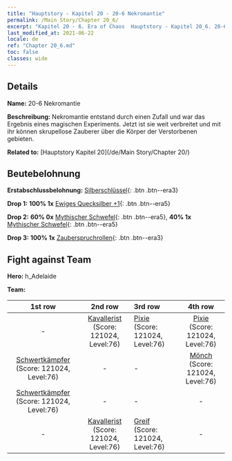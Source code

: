```yaml
---
title: "Hauptstory - Kapitel 20 - 20-6 Nekromantie"
permalink: /Main Story/Chapter 20_6/
excerpt: "Kapitel 20 - 6. Era of Chaos  Hauptstory - Kapitel 20_6. 20-6 Nekromantie"
last_modified_at: 2021-06-22
locale: de
ref: "Chapter 20_6.md"
toc: false
classes: wide
---
```


## Details

 **Name:** 20-6 Nekromantie

 **Beschreibung:** Nekromantie entstand durch einen Zufall und war das Ergebnis eines magischen Experiments. Jetzt ist sie weit verbreitet und mit ihr können skrupellose Zauberer über die Körper der Verstorbenen gebieten.

 **Related to:** [Hauptstory Kapitel 20](/de/Main Story/Chapter 20/)

## Beutebelohnung

 **Erstabschlussbelohnung:** [Silberschlüssel](/ItemsDE/con_693/){: .btn .btn--era3}

 **Drop 1:** **100% 1x** [Ewiges Quecksilber +1](/ItemsDE/mat_70/){: .btn .btn--era5}

 **Drop 2:** **60% 0x** [Mythischer Schwefel](/ItemsDE/mat_64/){: .btn .btn--era5}, **40% 1x** [Mythischer Schwefel](/ItemsDE/mat_64/){: .btn .btn--era5}

 **Drop 3:** **100% 1x** [Zauberspruchrollen](/ItemsDE/con_694/){: .btn .btn--era3}


## Fight against Team
 **Hero:** h_Adelaide

 **Team:**


  | 1st row | 2nd row | 3rd row | 4th row |
  |:----:|:----:|:----|:----:|
  | - | [Kavallerist](/de/units/Cavalier/) (Score: 121024, Level:76)  | [Pixie](/de/units/Sprite/) (Score: 121024, Level:76)  | [Pixie](/de/units/Sprite/) (Score: 121024, Level:76)  |
  | [Schwertkämpfer](/de/units/Swordsman/) (Score: 121024, Level:76)  | - | - | [Mönch](/de/units/Monk/) (Score: 121024, Level:76)  |
  | [Schwertkämpfer](/de/units/Swordsman/) (Score: 121024, Level:76)  | - | - | - |
  | - | [Kavallerist](/de/units/Cavalier/) (Score: 121024, Level:76)  | [Greif](/de/units/Griffin/) (Score: 121024, Level:76)  | - |


